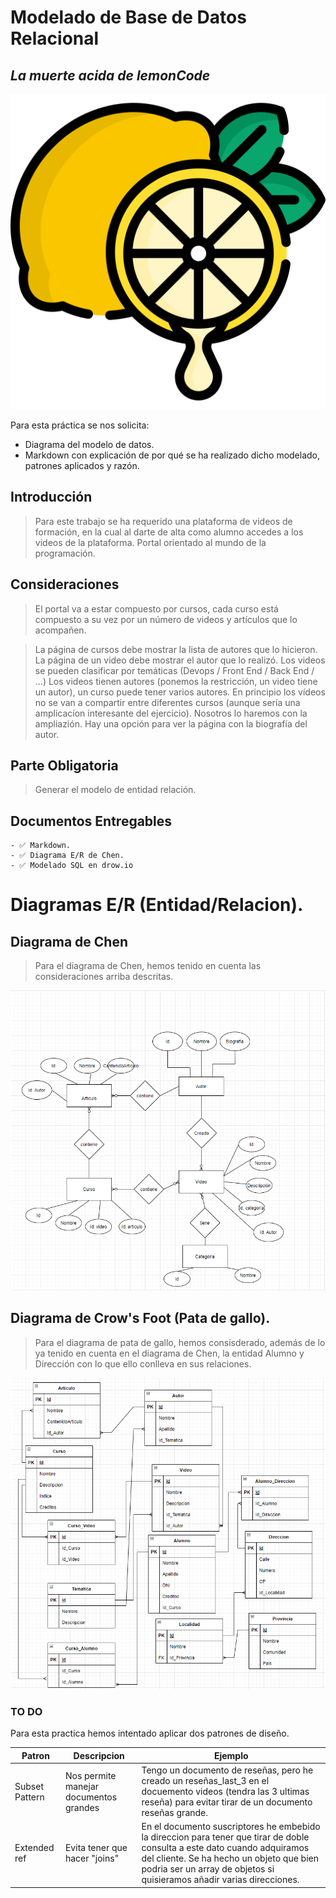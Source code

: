 # Modelado de Base de Datos Relacional
## _La muerte acida de lemonCode_

![Limon llorando...](./img/lemon.png)

Para esta práctica se nos solicita:

- Diagrama del modelo de datos.
- Markdown con explicación de por qué se ha realizado dicho modelado, patrones aplicados y razón.

## Introducción


> Para este trabajo se ha requerido una plataforma de videos de formación, en la cual al darte de alta como alumno accedes a  los videos de la plataforma. Portal orientado al mundo de la programación.

## Consideraciones

> El portal va a estar compuesto por cursos, cada curso está compuesto a su vez por un número de videos y artículos que lo acompañen.

> La página de cursos debe mostrar la lista de autores que lo hicieron.
> La página de un video debe mostrar el autor que lo realizó.
> Los videos se pueden clasificar por temáticas (Devops / Front End / Back End / ...)
> Los videos tienen autores (ponemos la restricción, un video tiene un autor), un curso puede tener varios autores.
> En principio los vídeos no se van a compartir entre diferentes cursos (aunque sería una amplicacíon interesante del ejercicio). Nosotros lo haremos con la ampliazión.
> Hay una opción para ver la página con la biografía del autor. 

## Parte Obligatoria

>Generar el modelo de entidad relación.

## Documentos Entregables

    - ✅ Markdown.
    - ✅ Diagrama E/R de Chen.
    - ✅ Modelado SQL en drow.io

# Diagramas E/R (Entidad/Relacion).
## Diagrama de Chen

> Para el diagrama de Chen, hemos tenido en cuenta las consideraciones arriba descritas.

![Diagrama de Chen](./img/DiagramaChen.png)

## Diagrama de Crow's Foot (Pata de gallo).

> Para el diagrama de pata de gallo, hemos consisderado, además de lo ya tenido en cuenta en el diagrama de Chen, la entidad Alumno y Dirección con lo que ello conlleva en sus relaciones.

![Diagrama Crow's Foot](./img/DiagramaCrowsFoot.png)

### TO DO
Para esta practica hemos intentado aplicar dos patrones de diseño.

| Patron | Descripcion | Ejemplo |
| ------ | ------ | ------ |
| Subset Pattern | Nos permite manejar documentos grandes |Tengo un documento de reseñas, pero he creado un reseñas_last_3 en el docuemento videos (tendra las 3 ultimas reseña) para evitar tirar de un documento reseñas grande.  |
| Extended ref | Evita tener que hacer "joins" |En el documento suscriptores he embebido la direccion para tener que tirar de doble consulta a este dato cuando adquiramos del cliente. Se ha hecho un objeto que bien podria ser un array de objetos si quisieramos añadir varias direcciones. |
